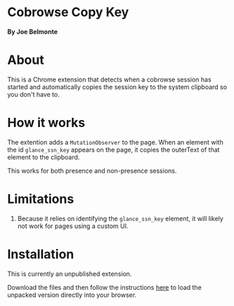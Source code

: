 # Cobrowse Copy Key

**By Joe Belmonte**

# About

This is a Chrome extension that detects when a cobrowse session has started and automatically copies the session key to the system clipboard so you don't have to.

# How it works

The extention adds a `MutationObserver` to the page. When an element with the id `glance_ssn_key` appears on the page, it copies the outerText of that element to the clipboard.

This works for both presence and non-presence sessions.

# Limitations

1. Because it relies on identifying the `glance_ssn_key` element, it will likely not work for pages using a custom UI.

# Installation

This is currently an unpublished extension.

Download the files and then follow the instructions [here](https://developer.chrome.com/docs/extensions/mv3/getstarted/development-basics/#load-unpacked) to load the unpacked version directly into your browser.
